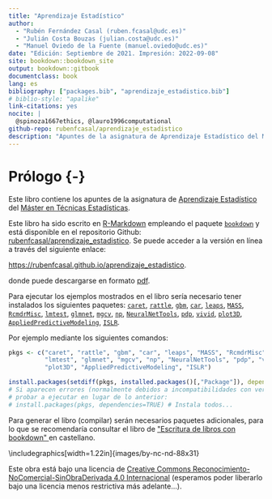 ```yaml
--- 
title: "Aprendizaje Estadístico"
author: 
  - "Rubén Fernández Casal (ruben.fcasal@udc.es)"
  - "Julián Costa Bouzas (julian.costa@udc.es)"
  - "Manuel Oviedo de la Fuente (manuel.oviedo@udc.es)"
date: "Edición: Septiembre de 2021. Impresión: 2022-09-08"
site: bookdown::bookdown_site
output: bookdown::gitbook
documentclass: book
lang: es
bibliography: ["packages.bib", "aprendizaje_estadistico.bib"]
# biblio-style: "apalike"
link-citations: yes
nocite: |
  @spinoza1667ethics, @lauro1996computational
github-repo: rubenfcasal/aprendizaje_estadistico
description: "Apuntes de la asignatura de Aprendizaje Estadístico del Máster en Técnicas Estadísticas."
---
```




# Prólogo {-}

Este libro contiene los apuntes de la asignatura de [Aprendizaje Estadístico](http://eamo.usc.es/pub/mte/index.php?option=com_content&view=article&id=74) del [Máster en Técnicas Estadísticas](http://eio.usc.es/pub/mte). 

Este libro ha sido escrito en [R-Markdown](http://rmarkdown.rstudio.com) empleando el paquete [`bookdown`](https://bookdown.org/yihui/bookdown/)  y está disponible en el repositorio Github: [rubenfcasal/aprendizaje_estadistico](https://github.com/rubenfcasal/aprendizaje_estadistico). 
Se puede acceder a la versión en línea a través del siguiente enlace:

<https://rubenfcasal.github.io/aprendizaje_estadistico>.

donde puede descargarse en formato [pdf](https://rubenfcasal.github.io/aprendizaje_estadistico/aprendizaje_estadistico.pdf).

Para ejecutar los ejemplos mostrados en el libro sería necesario tener instalados los siguientes paquetes:
[`caret`](https://CRAN.R-project.org/package=caret), [`rattle`](https://CRAN.R-project.org/package=rattle), [`gbm`](https://CRAN.R-project.org/package=gbm), [`car`](https://CRAN.R-project.org/package=car), [`leaps`](https://CRAN.R-project.org/package=leaps), [`MASS`](https://CRAN.R-project.org/package=MASS), [`RcmdrMisc`](https://CRAN.R-project.org/package=RcmdrMisc), [`lmtest`](https://CRAN.R-project.org/package=lmtest), [`glmnet`](https://CRAN.R-project.org/package=glmnet), [`mgcv`](https://CRAN.R-project.org/package=mgcv), [`np`](https://CRAN.R-project.org/package=np), [`NeuralNetTools`](https://CRAN.R-project.org/package=NeuralNetTools), [`pdp`](https://CRAN.R-project.org/package=pdp), [`vivid`](https://CRAN.R-project.org/package=vivid), [`plot3D`](https://CRAN.R-project.org/package=plot3D), [`AppliedPredictiveModeling`](https://CRAN.R-project.org/package=AppliedPredictiveModeling), [`ISLR`](https://CRAN.R-project.org/package=ISLR).
<!-- 
Comprobar si es necesario añadir: "pls"
Para el gráfico de red: "network", "sna", "intergraph" 
-->
Por ejemplo mediante los siguientes comandos:

```r
pkgs <- c("caret", "rattle", "gbm", "car", "leaps", "MASS", "RcmdrMisc", 
          "lmtest", "glmnet", "mgcv", "np", "NeuralNetTools", "pdp", "vivid",
          "plot3D", "AppliedPredictiveModeling", "ISLR")

install.packages(setdiff(pkgs, installed.packages()[,"Package"]), dependencies = TRUE)
# Si aparecen errores (normalmente debidos a incompatibilidades con versiones ya instaladas), 
# probar a ejecutar en lugar de lo anterior:
# install.packages(pkgs, dependencies=TRUE) # Instala todos...
```
Para generar el libro (compilar) serán necesarios paquetes adicionales, 
para lo que se recomendaría consultar el libro de ["Escritura de libros con bookdown" ](https://rubenfcasal.github.io/bookdown_intro) en castellano.


\includegraphics[width=1.22in]{images/by-nc-nd-88x31} 

Este obra está bajo una licencia de [Creative Commons Reconocimiento-NoComercial-SinObraDerivada 4.0 Internacional](https://creativecommons.org/licenses/by-nc-nd/4.0/deed.es_ES) 
(esperamos poder liberarlo bajo una licencia menos restrictiva más adelante...).


